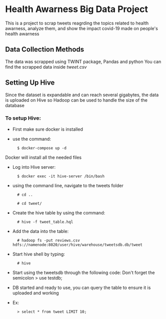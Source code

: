 # Health Awarness Big Data Project
This is a project to scrap tweets reagrding the topics related to health awarness, analyze them, and show the impact covid-19 made on people's health awarness

## Data Collection Methods
The data was scrapped using TWINT package, Pandas and python
You can find the scrapped data inside *tweet.csv*

## Setting Up Hive
Since the dataset is expandable and can reach several gigabytes, the data is uploaded on Hive so Hadoop can be used to handle the size of the database

### To setup Hive:

- First make sure docker is installed


- use the command:
      
		$ docker-compose up -d

Docker will install all the needed files 

- Log into  Hive server:

		$ docker exec -it hive-server /bin/bash

- using the command line, navigate to the tweets folder

		# cd ..
    
		# cd tweet/
    
- Create the hive table by using the command:

		# hive -f tweet_table.hql

- Add the data into the table:

		# hadoop fs -put reviews.csv hdfs://namenode:8020/user/hive/warehouse/tweetsdb.db/tweet
    
- Start hive shell by typing:
		
		# hive
    
- Start using the tweetsdb through the following code:
Don't forget the semicolon
		> use testdb;

- DB started and ready to use, you can query the table to ensure it is uploaded and working
- Ex:
		
		> select * from tweet LIMIT 10;

